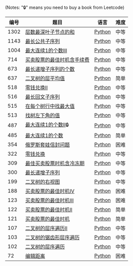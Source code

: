 (Notes: "🔒" means you need to buy a book from Leetcode)

| 编号 | 题目 | 语言 | 难度 |
| ---- | ---- | ---- | ---- |
|1302|[层数最深叶子节点的和](https://leetcode-cn.com/problems/deepest-leaves-sum/)|[Python](./python/deepest-leaves-sum.py)|中等|
|1143|[最长公共子序列](https://leetcode-cn.com/problems/longest-common-subsequence/)|[Python](./python/longest-common-subsequence.py)|中等|
|1004|[最大连续1的个数III](https://leetcode-cn.com/problems/max-consecutive-ones-iii/)|[Python](./python/max-consecutive-ones-iii.py)|中等|
|714|[买卖股票的最佳时机含手续费](https://leetcode-cn.com/problems/best-time-to-buy-and-sell-stock-with-transaction-fee/)|[Python](./python/best-time-to-buy-and-sell-stock-with-transaction-fee.py)|中等|
|673|[最长递增子序列的个数](https://leetcode-cn.com/problems/number-of-longest-increasing-subsequence/)|[Python](./python/number-of-longest-increasing-subsequence.py)|中等|
|637|[二叉树的层平均值](https://leetcode-cn.com/problems/average-of-levels-in-binary-tree/)|[Python](./python/average-of-levels-in-binary-tree.py)|简单|
|518|[零钱兑换II](https://leetcode-cn.com/problems/coin-change-2/)|[Python](./python/coin-change-2.py)|中等|
|516|[最长回文子序列](https://leetcode-cn.com/problems/longest-palindromic-subsequence/)|[Python](./python/longest-palindromic-subsequence.py)|中等|
|515|[在每个树行中找最大值](https://leetcode-cn.com/problems/find-largest-value-in-each-tree-row/)|[Python](./python/find-largest-value-in-each-tree-row.py)|中等|
|513|[找树左下角的值](https://leetcode-cn.com/problems/find-bottom-left-tree-value/)|[Python](./python/find-bottom-left-tree-value.py)|中等|
|487|[最大连续1的个数II](https://leetcode-cn.com/problems/max-consecutive-ones-ii/)🔒|[Python](./python/max-consecutive-ones-ii.py)|中等|
|485|[最大连续1的个数](https://leetcode-cn.com/problems/max-consecutive-ones/)|[Python](./python/max-consecutive-ones.py)|简单|
|354|[俄罗斯套娃信封问题](https://leetcode-cn.com/problems/russian-doll-envelopes/)|[Python](./python/russian-doll-envelopes.py)|困难|
|322|[零钱兑换](https://leetcode-cn.com/problems/coin-change/)|[Python](./python/coin-change.py)|中等|
|309|[最佳买卖股票时机含冷冻期](https://leetcode-cn.com/problems/best-time-to-buy-and-sell-stock-with-cooldown/)|[Python](./python/best-time-to-buy-and-sell-stock-with-cooldown.py)|中等|
|300|[最长递增子序列](https://leetcode-cn.com/problems/longest-increasing-subsequence/)|[Python](./python/longest-increasing-subsequence.py)|中等|
|199|[二叉树的右视图](https://leetcode-cn.com/problems/binary-tree-right-side-view/)|[Python](./python/binary-tree-right-side-view.py)|中等|
|188|[买卖股票的最佳时机IV](https://leetcode-cn.com/problems/best-time-to-buy-and-sell-stock-iv/)|[Python](./python/best-time-to-buy-and-sell-stock-iv.py)|困难|
|123|[买卖股票的最佳时机III](https://leetcode-cn.com/problems/best-time-to-buy-and-sell-stock-iii/)|[Python](./python/best-time-to-buy-and-sell-stock-iii.py)|困难|
|122|[买卖股票的最佳时机II](https://leetcode-cn.com/problems/best-time-to-buy-and-sell-stock-ii/)|[Python](./python/best-time-to-buy-and-sell-stock-ii.py)|简单|
|121|[买卖股票的最佳时机](https://leetcode-cn.com/problems/best-time-to-buy-and-sell-stock/)|[Python](./python/best-time-to-buy-and-sell-stock.py)|简单|
|107|[二叉树的层序遍历II](https://leetcode-cn.com/problems/binary-tree-level-order-traversal-ii/)|[Python](./python/binary-tree-level-order-traversal-ii.py)|中等|
|103|[二叉树的锯齿形层序遍历](https://leetcode-cn.com/problems/binary-tree-zigzag-level-order-traversal/)|[Python](./python/binary-tree-zigzag-level-order-traversal.py)|中等|
|102|[二叉树的层序遍历](https://leetcode-cn.com/problems/binary-tree-level-order-traversal/)|[Python](./python/binary-tree-level-order-traversal.py)|中等|
|72|[编辑距离](https://leetcode-cn.com/problems/edit-distance/)|[Python](./python/edit-distance.py)|困难|
